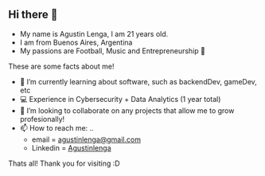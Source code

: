 ## Hi there 👋

- My name is Agustin Lenga, I am 21 years old. 
- I am from Buenos Aires, Argentina 
- My passions are Football, Music and Entrepreneurship 🚀

These are some facts about me!
- 🌱 I’m currently learning about software, such as backendDev, gameDev, etc
- 💻 Experience in Cybersecurity + Data Analytics (1 year total)
- 👯 I’m looking to collaborate on any projects that allow me to grow profesionally!
- 📫 How to reach me: ..
    * email = agustinlenga@gmail.com
    * Linkedin = [Agustinlenga](https://www.linkedin.com/in/agust%C3%ADn-lenga-48b220207/?locale=en_US)
 
Thats all! Thank you for visiting :D 
